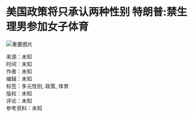 # 美国政策将只承认两种性别 特朗普:禁生理男参加女子体育

![重要图片](https://sb.scorecardresearch.com/p?c1=2&c2=20532163&cv=2.0&cj=1)

来源：未知   
时间：未知  
作者：未知  
编辑：未知  
标签：多元性别, 政策, 体育  
版权：未知  
评论：未知  
参考资料：未知  
<!-- tcd_original_link https://www.enanyang.my/node/641892 -->

